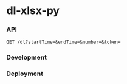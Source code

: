 # dl-xlsx-py

### API

```
GET /dl?startTime=&endTime=&number=&token=
```

### Development

### Deployment
